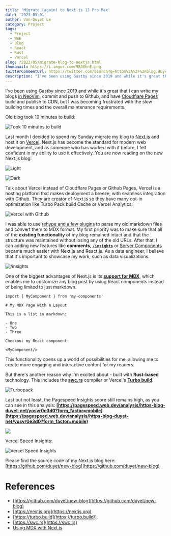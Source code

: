 ```yaml
---
title: 'Migrate (again) to Next.js 13 Pro Max'
date: '2023-05-01'
author: Van-Duyet Le
category: Project
tags:
  - Project
  - Web
  - Blog
  - React
  - Rust
  - Vercel
slug: /2023/05/migrate-blog-to-nextjs.html
thumbnail: https://i.imgur.com/980XhnE.png
twitterCommentUrl: https://twitter.com/search?q=https%3A%2F%2Fblog.duyet.net%2F2023%2F05%2Fmigrate-blog-to-nextjs.html
description: "I've been using Gastby since 2019 and while it's great that I can write my blogs in NeoVim, commit and push to Github, and have Cloudflare Pages build and publish to CDN, but I was becoming frustrated with the slow building times and the overall maintenance requirements."
---
```


I've been using [Gastby since 2019](/2019/08/migrate-blogger-to-gatsby) and while it's great that I can write my blogs [in NeoVim](/2021/06/neovim.html), commit and push to Github, and have [Cloudflare Pages](/2021/05/migrate-to-cloudflare-pages.html) build and publish to CDN, but I was becoming frustrated with the slow building times and the overall maintenance requirements.

Old blog took 10 minutes to build:

![Took 10 minutes to build](/media/2023/05/migrate-blog-to-nextjs/migrate-blog-to-nextjs-cloudflare.png)

Last month I decided to spend my Sunday migrate my blog to [Next.js](https://nextjs.org) and host it on [Vercel](https://vercel.com).
Next.js has become the standard for modern web development, and as someone who has worked with it before, I felt confident in my ability to use it effectively. You are now reading on the new Next.js blog:

![Light](/media/2023/05/migrate-blog-to-nextjs/new-blog-light.png)

![Dark](/media/2023/05/migrate-blog-to-nextjs/new-blog-dark.png)

Talk about Vercel instead of Cloudflare Pages or Github Pages,
Vercel is a hosting platform that makes deployment a breeze, with seamless integration with Github.
They are creator of Next.js so they have many opt-in optimization like Turbo Pack build Cache or Vercel Analytics.

![Vercel with Github](/media/2023/05/migrate-blog-to-nextjs/migrate-blog-to-nextjs.png)

I was able to use [rehype and a few plugins](https://github.com/duyet/new-blog/blob/master/lib/markdownToHtml.ts) to parse my old markdown files and convert them to MDX format. My first priority was to make sure that all of the **existing functionality** of my blog remained intact and that the structure was maintained without losing any of the old URLs. After that, I can adding new features like **comments**, **[`/insights`](https://blog.duyet.net/insights)** or [Server Components](https://nextjs.org/docs/getting-started/react-essentials#server-components) became much easier with Next.js and React.js. As a data engineer, I believe that it's important to showcase my work, such as data visualizations.

![/insights](/media/2023/05/migrate-blog-to-nextjs/insights.png)

One of the biggest advantages of Next.js is its **[support for MDX](https://nextjs.org/docs/advanced-features/using-mdx)**, which enables me to customize any blog post by using React components instead of being limited to just markdown.

```tsx
import { MyComponent } from 'my-components'

# My MDX Page with a Layout

This is a list in markdown:

- One
- Two
- Three

Checkout my React component:

<MyComponent/>
```

This functionality opens up a world of possibilities for me, allowing me to create more engaging and interactive content for my readers.

But there's another reason why I'm excited about - built with **Rust-based** technology. This includes the [**swc.rs**](https://swc.rs/) compiler or Vercel's **[Turbo build](https://turbo.build/)**.

![Turbopack](/media/2023/05/migrate-blog-to-nextjs/migrate-blog-to-nextjs-1.png)

Last but not least, the Pagespeed Insights score still remains high, as you can see in this analysis: **[https://pagespeed.web.dev/analysis/https-blog-duyet-net/yosvr0e3d0?form_factor=mobile](https://pagespeed.web.dev/analysis/https-blog-duyet-net/yosvr0e3d0?form_factor=mobile)**

![](/media/2023/05/migrate-blog-to-nextjs/migrate-blog-to-nextjs-2.png)

Vercel Speed Insights:

![Vercel Speed Insights](/media/2023/05/migrate-blog-to-nextjs/migrate-blog-to-nextjs-3.png)

Please find the source code of my Next.js blog here: [https://github.com/duyet/new-blog](https://github.com/duyet/new-blog)

# References

- [https://github.com/duyet/new-blog](https://github.com/duyet/new-blog)
- [https://nextjs.org](https://nextjs.org)
- [https://turbo.build](https://turbo.build/)
- [https://swc.rs](https://swc.rs)
- [Using MDX with Next.js](https://nextjs.org/docs/advanced-features/using-mdx)
